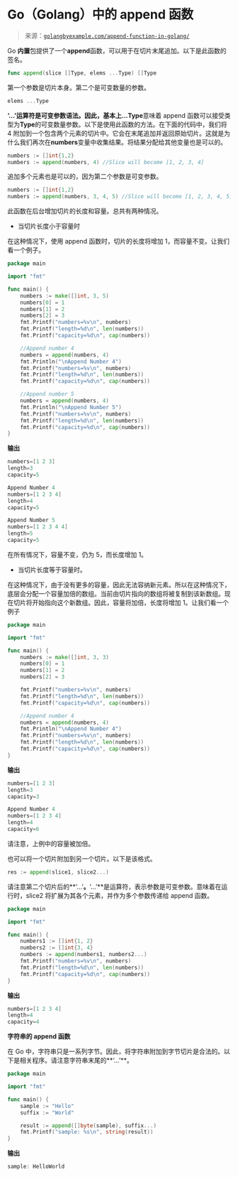 <!--yml

类别：未分类

日期：2024-10-13 06:18:46

-->

# Go（Golang）中的 append 函数

> 来源：[`golangbyexample.com/append-function-in-golang/`](https://golangbyexample.com/append-function-in-golang/)

Go **内置**包提供了一个**append**函数，可以用于在切片末尾追加。以下是此函数的签名。

```go
func append(slice []Type, elems ...Type) []Type
```

第一个参数是切片本身。第二个是可变数量的参数。

```go
elems ...Type
```

**‘…’**运算符是可变参数语法。因此，基本上**…Type**意味着 append 函数可以接受类型为**Type**的可变数量参数。以下是使用此函数的方法。在下面的代码中，我们将 4 附加到一个包含两个元素的切片中。它会在末尾追加并返回原始切片。这就是为什么我们再次在**numbers**变量中收集结果。将结果分配给其他变量也是可以的。

```go
numbers := []int{1,2}
numbers := append(numbers, 4) //Slice will become [1, 2, 3, 4]
```

追加多个元素也是可以的，因为第二个参数是可变参数。

```go
numbers := []int{1,2}
numbers := append(numbers, 3, 4, 5) //Slice will become [1, 2, 3, 4, 5]
```

此函数在后台增加切片的长度和容量。总共有两种情况。

+   当切片长度小于容量时

在这种情况下，使用 append 函数时，切片的长度将增加 1，而容量不变。让我们看一个例子。

```go
package main

import "fmt"

func main() {
    numbers := make([]int, 3, 5)
    numbers[0] = 1
    numbers[1] = 2
    numbers[2] = 3
    fmt.Printf("numbers=%v\n", numbers)
    fmt.Printf("length=%d\n", len(numbers))
    fmt.Printf("capacity=%d\n", cap(numbers))

    //Append number 4
    numbers = append(numbers, 4)
    fmt.Println("\nAppend Number 4")
    fmt.Printf("numbers=%v\n", numbers)
    fmt.Printf("length=%d\n", len(numbers))
    fmt.Printf("capacity=%d\n", cap(numbers))

    //Append number 5
    numbers = append(numbers, 4)
    fmt.Println("\nAppend Number 5")
    fmt.Printf("numbers=%v\n", numbers)
    fmt.Printf("length=%d\n", len(numbers))
    fmt.Printf("capacity=%d\n", cap(numbers))
}
```

**输出**

```go
numbers=[1 2 3]
length=3
capacity=5

Append Number 4
numbers=[1 2 3 4]
length=4
capacity=5

Append Number 5
numbers=[1 2 3 4 4]
length=5
capacity=5
```

在所有情况下，容量不变，仍为 5，而长度增加 1。

+   当切片长度等于容量时。

在这种情况下，由于没有更多的容量，因此无法容纳新元素。所以在这种情况下，底层会分配一个容量加倍的数组。当前由切片指向的数组将被复制到该新数组。现在切片将开始指向这个新数组。因此，容量将加倍，长度将增加 1。让我们看一个例子

```go
package main

import "fmt"

func main() {
    numbers := make([]int, 3, 3)
    numbers[0] = 1
    numbers[1] = 2
    numbers[2] = 3

    fmt.Printf("numbers=%v\n", numbers)
    fmt.Printf("length=%d\n", len(numbers))
    fmt.Printf("capacity=%d\n", cap(numbers))

    //Append number 4
    numbers = append(numbers, 4)
    fmt.Println("\nAppend Number 4")
    fmt.Printf("numbers=%v\n", numbers)
    fmt.Printf("length=%d\n", len(numbers))
    fmt.Printf("capacity=%d\n", cap(numbers))
}
```

**输出**

```go
numbers=[1 2 3]
length=3
capacity=3

Append Number 4
numbers=[1 2 3 4]
length=4
capacity=6
```

请注意，上例中的容量被加倍。

也可以将一个切片附加到另一个切片。以下是该格式。

```go
res := append(slice1, slice2...)
```

请注意第二个切片后的**‘…’**。**‘…’**是运算符，表示参数是可变参数。意味着在运行时，slice2 将扩展为其各个元素，并作为多个参数传递给 append 函数。

```go
package main

import "fmt"

func main() {
    numbers1 := []int{1, 2}
    numbers2 := []int{3, 4}
    numbers := append(numbers1, numbers2...)
    fmt.Printf("numbers=%v\n", numbers)
    fmt.Printf("length=%d\n", len(numbers))
    fmt.Printf("capacity=%d\n", cap(numbers))
}
```

**输出**

```go
numbers=[1 2 3 4]
length=4
capacity=4
```

**字符串的 append 函数**

在 Go 中，字符串只是一系列字节。因此，将字符串附加到字节切片是合法的。以下是相关程序。请注意字符串末尾的**‘…’**。

```go
package main

import "fmt"

func main() {
    sample := "Hello"
    suffix := "World"

    result := append([]byte(sample), suffix...)
    fmt.Printf("sample: %s\n", string(result))
}
```

**输出**

```go
sample: HelloWorld
```
